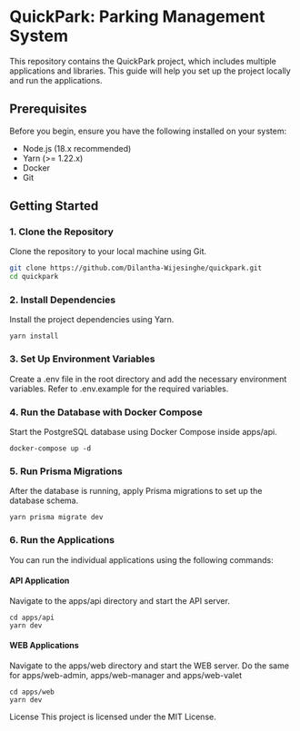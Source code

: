 # QuickPark: Parking Management System

This repository contains the QuickPark project, which includes multiple applications and libraries. This guide will help you set up the project locally and run the applications.

## Prerequisites

Before you begin, ensure you have the following installed on your system:

- Node.js (18.x recommended)
- Yarn (>= 1.22.x)
- Docker
- Git

## Getting Started

### 1. Clone the Repository

Clone the repository to your local machine using Git.

```bash
git clone https://github.com/Dilantha-Wijesinghe/quickpark.git
cd quickpark
```

### 2. Install Dependencies

Install the project dependencies using Yarn.

```
yarn install
```

### 3. Set Up Environment Variables

Create a .env file in the root directory and add the necessary environment variables. Refer to .env.example for the required variables.

### 4. Run the Database with Docker Compose

Start the PostgreSQL database using Docker Compose inside apps/api.

```
docker-compose up -d
```

### 5. Run Prisma Migrations

After the database is running, apply Prisma migrations to set up the database schema.

```
yarn prisma migrate dev
```

### 6. Run the Applications

You can run the individual applications using the following commands:

#### API Application

Navigate to the apps/api directory and start the API server.

```
cd apps/api
yarn dev
```

#### WEB Applications

Navigate to the apps/web directory and start the WEB server. Do the same for apps/web-admin, apps/web-manager and apps/web-valet

```
cd apps/web
yarn dev
```

License
This project is licensed under the MIT License.
